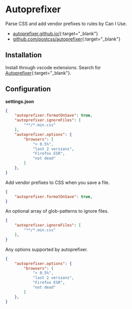 # Autoprefixer

Parse CSS and add vendor prefixes to rules by Can I Use.

- [autoprefixer.github.io/](https://autoprefixer.github.io/){:target="_blank"}
- [github.com/postcss/autoprefixer](https://github.com/postcss/autoprefixer){:target="_blank"}

## Installation

Install through vscode extensions. Search for [Autoprefixer](https://marketplace.visualstudio.com/items?itemName=mrmlnc.vscode-autoprefixer){:target="_blank"}.

## Configuration

**settings.json**

```json
{
    "autoprefixer.formatOnSave": true,
    "autoprefixer.ignoreFiles": [
        "**/*.min.css"
    ],
    "autoprefixer.options": {
        "browsers": [
            "> 0.5%",
            "last 2 versions",
            "Firefox ESR",
            "not dead"
        ]
    },
}
```

Add vendor prefixes to CSS when you save a file.

```json
{
    "autoprefixer.formatOnSave": true,
}
```

An optional array of glob-patterns to ignore files.

```json
{
    "autoprefixer.ignoreFiles": [
        "**/*.min.css"
    ],
}
```

Any options supported by autoprefixer.

```json
{
    "autoprefixer.options": {
        "browsers": [
            "> 0.5%",
            "last 2 versions",
            "Firefox ESR",
            "not dead"
        ]
    },
}
```
